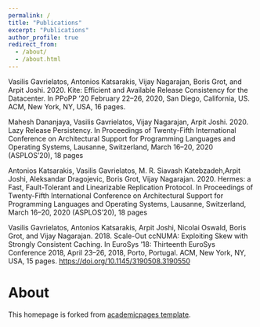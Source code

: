 ```yaml
---
permalink: /
title: "Publications"
excerpt: "Publications"
author_profile: true
redirect_from: 
  - /about/
  - /about.html
---
```



 

Vasilis Gavrielatos, Antonios Katsarakis, Vijay Nagarajan,  Boris Grot, and Arpit Joshi. 2020. 
Kite: Efficient and Available Release Consistency for the Datacenter. In PPoPP ’20 
February 22–26, 2020, San Diego, California, US. ACM, New York, NY, USA, 16 pages.

Mahesh Dananjaya, Vasilis Gavrielatos, Vijay Nagarajan, Arpit Joshi. 2020. Lazy Release Persistency. 
In Proceedings of Twenty-Fifth International Conference on Architectural Support for Programming Languages and Operating Systems, 
Lausanne, Switzerland, March 16–20, 2020 (ASPLOS’20), 18 pages


Antonios Katsarakis, Vasilis Gavrielatos, M. R. Siavash Katebzadeh,Arpit Joshi, Aleksandar Dragojevic, Boris Grot, 
Vijay Nagarajan. 2020. Hermes: a Fast, Fault-Tolerant and Linearizable Replication Protocol. 
In Proceedings of Twenty-Fifth International Conference on Architectural Support for Programming Languages and Operating Systems, 
Lausanne, Switzerland, March 16–20, 2020 (ASPLOS’20), 18 pages


Vasilis Gavrielatos, Antonios Katsarakis, Arpit Joshi, Nicolai Oswald, Boris Grot, and Vijay Nagarajan. 2018. 
Scale-Out ccNUMA: Exploiting Skew with Strongly Consistent Caching. In EuroSys ’18: Thirteenth EuroSys Conference 2018, 
April 23–26, 2018, Porto, Portugal. ACM, New York, NY, USA, 15 pages. https://doi.org/10.1145/3190508.3190550



About
======
This homepage is forked from [academicpages template](https://github.com/academicpages/academicpages.github.io). 
